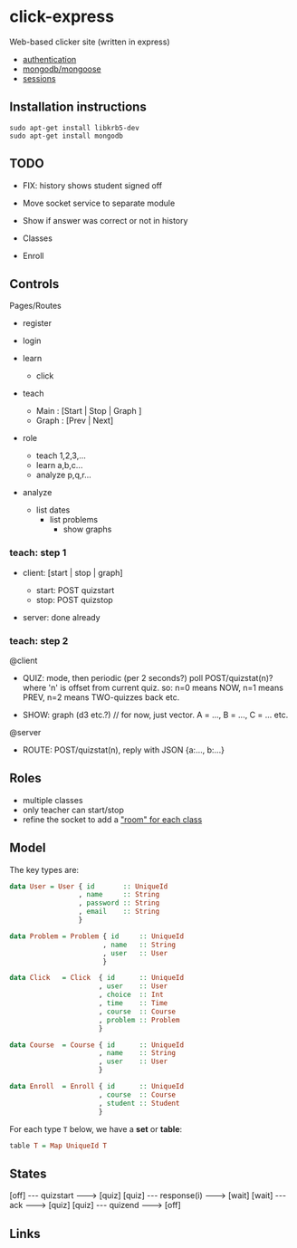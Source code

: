 # click-express

Web-based clicker site (written in express)

+ [authentication][1]
+ [mongodb/mongoose][3]
+ [sessions][4]

## Installation instructions

    sudo apt-get install libkrb5-dev
    sudo apt-get install mongodb

## TODO

+ FIX: history shows student signed off

+ Move socket service to separate module

+ Show if answer was correct or not in history

+ Classes

+ Enroll

## Controls

Pages/Routes

+ register  

+ login

+ learn
  * click

+ teach

  * Main  : [Start | Stop | Graph ]
  * Graph : [Prev | Next]

+ role
  * teach   1,2,3,...
  * learn   a,b,c...
  * analyze p,q,r...

+ analyze
  * list dates
     * list problems
       * show graphs

### teach: step 1

+ client: [start | stop | graph]
  + start: POST quizstart
  + stop: POST quizstop

+ server: done already

### teach: step 2

@client

+ QUIZ: mode, then periodic (per 2 seconds?) poll POST/quizstat(n)?
        where 'n' is offset from current quiz. so:
        n=0 means NOW,
        n=1 means PREV,
        n=2 means TWO-quizzes back etc.

+ SHOW: graph (d3 etc.?) // for now, just vector. A = ..., B = ..., C = ... etc.

@server

+ ROUTE: POST/quizstat(n), reply with JSON {a:..., b:...}

## Roles

+ multiple classes
+ only teacher can start/stop
+ refine the socket to add a ["room" for each class][5]

## Model

The key types are:

```haskell
data User = User { id       :: UniqueId
                 , name     :: String
                 , password :: String
                 , email    :: String
                 }

data Problem = Problem { id     :: UniqueId
                       , name   :: String
                       , user   :: User
                       }

data Click   = Click  { id      :: UniqueId
                      , user    :: User
                      , choice  :: Int
                      , time    :: Time
                      , course  :: Course
                      , problem :: Problem
                      }

data Course  = Course { id      :: UniqueId
                      , name    :: String
                      , user    :: User
                      }

data Enroll  = Enroll { id      :: UniqueId
                      , course  :: Course
                      , student :: Student
                      }
```

For each type `T` below, we have a **set** or **table**:

```haskell
table T = Map UniqueId T
```
## States

[off]  --- quizstart   ---> [quiz]
[quiz] --- response(i) ---> [wait]
[wait] --- ack         ---> [quiz]
[quiz] --- quizend     ---> [off]

## Links

[1]:https://orchestrate.io/blog/2014/06/26/build-user-authentication-with-node-js-express-passport-and-orchestrate/
[3]:http://passportjs.org
[3]:http://adrianmejia.com/blog/2014/10/01/creating-a-restful-api-tutorial-with-nodejs-and-mongodb/
[4]:https://stormpath.com/blog/everything-you-ever-wanted-to-know-about-node-dot-js-sessions/
[5]:http://stackoverflow.com/questions/17476294/how-to-send-a-message-to-a-particular-client-with-socket-io/17535099#17535099
